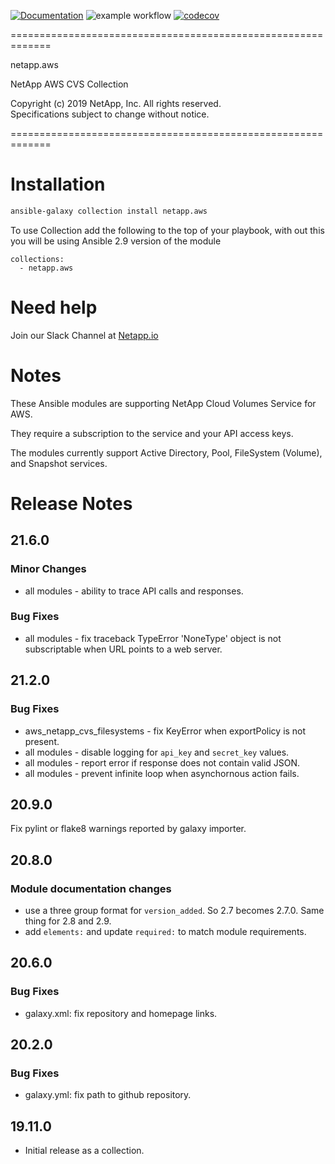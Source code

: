 [![Documentation](https://img.shields.io/badge/docs-brightgreen.svg)](https://docs.ansible.com/ansible/devel/collections/netapp/aws/index.html)
![example workflow](https://github.com/ansible-collections/netapp.aws/actions/workflows/main.yml/badge.svg)
[![codecov](https://codecov.io/gh/ansible-collections/netapp.aws/branch/main/graph/badge.svg?token=weBYkksxSi)](https://codecov.io/gh/ansible-collections/netapp.aws)


=============================================================
                                                             
netapp.aws                                                   
                                                             
NetApp AWS CVS Collection                                    
                                                             
Copyright (c) 2019 NetApp, Inc. All rights reserved.         
Specifications subject to change without notice.             
                                                             
=============================================================

# Installation
```bash
ansible-galaxy collection install netapp.aws
```
To use Collection add the following to the top of your playbook, with out this you will be using Ansible 2.9 version of the module
```  
collections:
  - netapp.aws
```
# Need help
Join our Slack Channel at [Netapp.io](http://netapp.io/slack)

# Notes

These Ansible modules are supporting NetApp Cloud Volumes Service for AWS.

They require a subscription to the service and your API access keys.

The modules currently support Active Directory, Pool, FileSystem (Volume), and Snapshot services.

# Release Notes

## 21.6.0

### Minor Changes
- all modules - ability to trace API calls and responses.

### Bug Fixes
- all modules - fix traceback TypeError 'NoneType' object is not subscriptable when URL points to a web server.

## 21.2.0

### Bug Fixes
- aws_netapp_cvs_filesystems - fix KeyError when exportPolicy is not present.
- all modules - disable logging for `api_key` and `secret_key` values.
- all modules - report error if response does not contain valid JSON.
- all modules - prevent infinite loop when asynchornous action fails.

## 20.9.0

Fix pylint or flake8 warnings reported by galaxy importer.

## 20.8.0

### Module documentation changes
- use a three group format for `version_added`.  So 2.7 becomes 2.7.0.  Same thing for 2.8 and 2.9.
- add `elements:` and update `required:` to match module requirements.

## 20.6.0

### Bug Fixes
- galaxy.xml: fix repository and homepage links.

## 20.2.0

### Bug Fixes
- galaxy.yml: fix path to github repository.

## 19.11.0
- Initial release as a collection.
